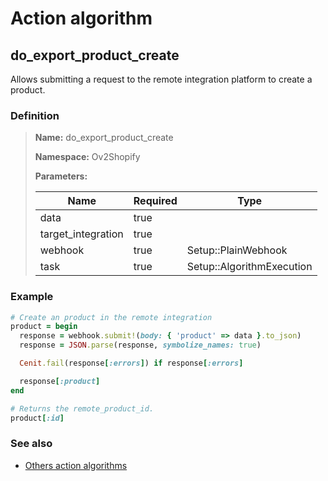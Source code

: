 # Action algorithm

## do_export_product_create

Allows submitting a request to the remote integration platform to create a product.
    
### Definition

> **Name:** do_export_product_create
> 
> **Namespace:** Ov2Shopify
>
> **Parameters:**
> 
> | Name | Required | Type |
> | --- | --- | --- |
> | data | true |  |
> | target_integration | true |  |
> | webhook | true | Setup::PlainWebhook |
> | task | true | Setup::AlgorithmExecution |

### Example
```ruby
# Create an product in the remote integration
product = begin
  response = webhook.submit!(body: { 'product' => data }.to_json)
  response = JSON.parse(response, symbolize_names: true)

  Cenit.fail(response[:errors]) if response[:errors]

  response[:product]
end

# Returns the remote_product_id.
product[:id]
```

### See also
* [Others action algorithms](overview?id=do_export_product_create)
